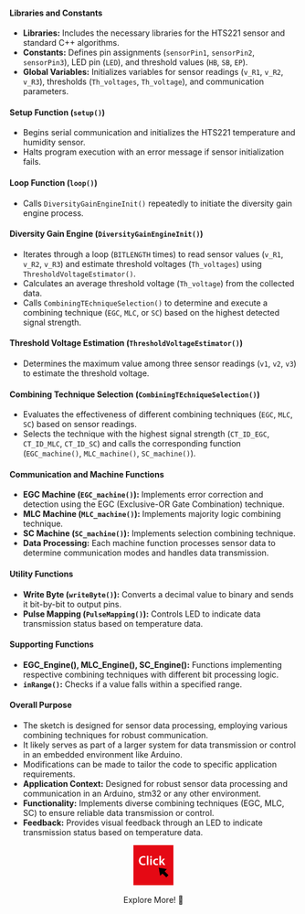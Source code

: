 #### Libraries and Constants
- **Libraries:** Includes the necessary libraries for the HTS221 sensor and standard C++ algorithms.
- **Constants:** Defines pin assignments (`sensorPin1`, `sensorPin2`, `sensorPin3`), LED pin (`LED`), and threshold values (`HB`, `SB`, `EP`).
- **Global Variables:** Initializes variables for sensor readings (`v_R1`, `v_R2`, `v_R3`), thresholds (`Th_voltages`, `Th_voltage`), and communication parameters.

#### Setup Function (`setup()`)
- Begins serial communication and initializes the HTS221 temperature and humidity sensor.
- Halts program execution with an error message if sensor initialization fails.

#### Loop Function (`loop()`)
- Calls `DiversityGainEngineInit()` repeatedly to initiate the diversity gain engine process.

#### Diversity Gain Engine (`DiversityGainEngineInit()`)
- Iterates through a loop (`BITLENGTH` times) to read sensor values (`v_R1`, `v_R2`, `v_R3`) and estimate threshold voltages (`Th_voltages`) using `ThresholdVoltageEstimator()`.
- Calculates an average threshold voltage (`Th_voltage`) from the collected data.
- Calls `CombiningTEchniqueSelection()` to determine and execute a combining technique (`EGC`, `MLC`, or `SC`) based on the highest detected signal strength.

#### Threshold Voltage Estimation (`ThresholdVoltageEstimator()`)
- Determines the maximum value among three sensor readings (`v1`, `v2`, `v3`) to estimate the threshold voltage.

#### Combining Technique Selection (`CombiningTEchniqueSelection()`)
- Evaluates the effectiveness of different combining techniques (`EGC`, `MLC`, `SC`) based on sensor readings.
- Selects the technique with the highest signal strength (`CT_ID_EGC`, `CT_ID_MLC`, `CT_ID_SC`) and calls the corresponding function (`EGC_machine()`, `MLC_machine()`, `SC_machine()`).

#### Communication and Machine Functions
- **EGC Machine (`EGC_machine()`):** Implements error correction and detection using the EGC (Exclusive-OR Gate Combination) technique.
- **MLC Machine (`MLC_machine()`):** Implements majority logic combining technique.
- **SC Machine (`SC_machine()`):** Implements selection combining technique.
- **Data Processing:** Each machine function processes sensor data to determine communication modes and handles data transmission.

#### Utility Functions
- **Write Byte (`writeByte()`):** Converts a decimal value to binary and sends it bit-by-bit to output pins.
- **Pulse Mapping (`PulseMapping()`):** Controls LED to indicate data transmission status based on temperature data.

#### Supporting Functions
- **EGC_Engine(), MLC_Engine(), SC_Engine():** Functions implementing respective combining techniques with different bit processing logic.
- **`inRange()`:** Checks if a value falls within a specified range.

#### Overall Purpose
- The sketch is designed for sensor data processing, employing various combining techniques for robust communication.
- It likely serves as part of a larger system for data transmission or control in an embedded environment like Arduino.
- Modifications can be made to tailor the code to specific application requirements.
- **Application Context:** Designed for robust sensor data processing and communication in an Arduino, stm32 or any other environment.
- **Functionality:** Implements diverse combining techniques (EGC, MLC, SC) to ensure reliable data transmission or control.
- **Feedback:** Provides visual feedback through an LED to indicate transmission status based on temperature data.

<div align="center">
  <a href="https://maazsalman.org/">
    <img width="70" src="click-svgrepo-com.svg" alt="gh" />
  </a>
  <p> Explore More! 🚀</p>
</div>
